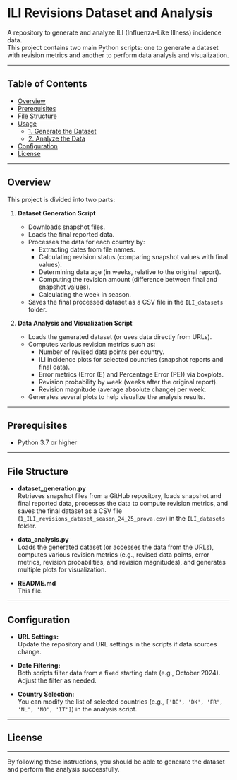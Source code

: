 # ILI Revisions Dataset and Analysis

A repository to generate and analyze ILI (Influenza-Like Illness) incidence data.  
This project contains two main Python scripts: one to generate a dataset with revision metrics and another to perform data analysis and visualization.

---

## Table of Contents

- [Overview](#overview)
- [Prerequisites](#prerequisites)
- [File Structure](#file-structure)
- [Usage](#usage)
  - [1. Generate the Dataset](#1-generate-the-dataset)
  - [2. Analyze the Data](#2-analyze-the-data)
- [Configuration](#configuration)
- [License](#license)

---

## Overview

This project is divided into two parts:

1. **Dataset Generation Script**  
   - Downloads snapshot files.
   - Loads the final reported data.
   - Processes the data for each country by:
     - Extracting dates from file names.
     - Calculating revision status (comparing snapshot values with final values).
     - Determining data age (in weeks, relative to the original report).
     - Computing the revision amount (difference between final and snapshot values).
     - Calculating the week in season.
   - Saves the final processed dataset as a CSV file in the `ILI_datasets` folder.

2. **Data Analysis and Visualization Script**  
   - Loads the generated dataset (or uses data directly from URLs).
   - Computes various revision metrics such as:
     - Number of revised data points per country.
     - ILI incidence plots for selected countries (snapshot reports and final data).
     - Error metrics (Error (E) and Percentage Error (PE)) via boxplots.
     - Revision probability by week (weeks after the original report).
     - Revision magnitude (average absolute change) per week.
   - Generates several plots to help visualize the analysis results.

---

## Prerequisites

- Python 3.7 or higher  
---

## File Structure

- **dataset_generation.py**  
  Retrieves snapshot files from a GitHub repository, loads snapshot and final reported data, processes the data to compute revision metrics, and saves the final dataset as a CSV file (`1_ILI_revisions_dataset_season_24_25_prova.csv`) in the `ILI_datasets` folder.

- **data_analysis.py**  
  Loads the generated dataset (or accesses the data from the URLs), computes various revision metrics (e.g., revised data points, error metrics, revision probabilities, and revision magnitudes), and generates multiple plots for visualization.

- **README.md**  
  This file.

---

## Configuration

- **URL Settings:**  
  Update the repository and URL settings in the scripts if data sources change.

- **Date Filtering:**  
  Both scripts filter data from a fixed starting date (e.g., October 2024). Adjust the filter as needed.

- **Country Selection:**  
  You can modify the list of selected countries (e.g., `['BE', 'DK', 'FR', 'NL', 'NO', 'IT']`) in the analysis script.


---

## License

---

By following these instructions, you should be able to generate the dataset and perform the analysis successfully.
